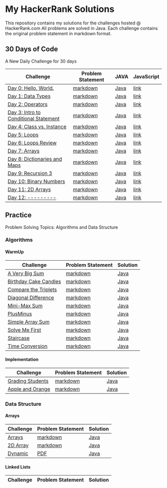 # My HackerRank Solutions

This repository contains my solutions for the challenges hosted @ HackerRank.com All problems are solved in Java. Each challenge contains the original problem statement in markdown format.

## 30 Days of Code

A New Daily Challenge for 30 days 

Challenge| Problem Statement | JAVA | JavaScript
----------|-------------------|----------|----------|
[Day 0: Hello, World.](https://www.hackerrank.com/challenges/30-hello-world/problem) | [markdown](src/ThirtyDaysOfCode/Day_0/README.md) | [Java](src/ThirtyDaysOfCode/Day_0/Solution.java) | [link](src/ThirtyDaysOfCode/Day_0/Solution.js)
[Day 1: Data Types](https://www.hackerrank.com/challenges/30-data-types/problem) | [markdown](src/ThirtyDaysOfCode/Day_01/README.md) | [Java](src/ThirtyDaysOfCode/Day_01/Solution.java) | [link](src/ThirtyDaysOfCode/Day_01/Solution.js)
[Day 2: Operators](https://www.hackerrank.com/challenges/30-operators/problem) | [markdown](src/ThirtyDaysOfCode/Day_02/README.md) | [Java](src/ThirtyDaysOfCode/Day_02/Solution.java) | [link](src/ThirtyDaysOfCode/Day_02/Solution.js)
[Day 3: Intro to Conditional Statement](https://www.hackerrank.com/challenges/30-conditional-statements/problem) | [markdown](src/ThirtyDaysOfCode/Day_03/README.md) | [Java](src/ThirtyDaysOfCode/Day_03/Solution.java) | [link](src/ThirtyDaysOfCode/Day_03/Solution.js)
[Day 4: Class vs. Instance](https://www.hackerrank.com/challenges/30-class-vs-instance/problem) | [markdown](src/ThirtyDaysOfCode/Day_04/README.md) | [Java](src/ThirtyDaysOfCode/Day_04/Person.java) | [link](src/ThirtyDaysOfCode/Day_04/Solution.js)
[Day 5: Loops](https://www.hackerrank.com/challenges/30-loops/problem) | [markdown](src/ThirtyDaysOfCode/Day_05/README.md) | [Java](src/ThirtyDaysOfCode/Day_05/Solution.java)  | [link](src/ThirtyDaysOfCode/Day_05/Solution.js)
[Day 6: Loops Review](https://www.hackerrank.com/challenges/30-review-loop/problem) | [markdown](src/ThirtyDaysOfCode/Day_06/README.md) | [Java](src/ThirtyDaysOfCode/Day_06/Solution.java)  | [link](src/ThirtyDaysOfCode/Day_06/Solution.js)
[Day 7: Arrays](https://www.hackerrank.com/challenges/30-arrays/problem) | [markdown](src/ThirtyDaysOfCode/Day_07/README.md) | [Java](src/ThirtyDaysOfCode/Day_07/Solution.java)  | [link](src/ThirtyDaysOfCode/Day_07/Solution.js)
[Day 8: Dictionaries and Maps](https://www.hackerrank.com/challenges/30-dictionaries-and-maps/problem) | [markdown](src/ThirtyDaysOfCode/Day_08/README.md) | [Java](src/ThirtyDaysOfCode/Day_08/Solution.java)  | [link](src/ThirtyDaysOfCode/Day_08/Solution.js)
[Day 9: Recursion 3](https://www.hackerrank.com/challenges/30-recursion/problem) | [markdown](src/ThirtyDaysOfCode/Day_09/README.md) | [Java](src/ThirtyDaysOfCode/Day_09/Solution.java) | [link](src/ThirtyDaysOfCode/Day_09/Solution.js)
[Day 10: Binary Numbers](https://www.hackerrank.com/challenges/30-binary-numbers/problem) | [markdown](src/ThirtyDaysOfCode/Day_10/README.md) | [Java](src/ThirtyDaysOfCode/Day_10/Solution.java) | [link](src/ThirtyDaysOfCode/Day_10/Solution.js)
[Day 11: 2D Arrays](https://www.hackerrank.com/challenges/30-2d-arrays/problem) | [markdown](src/ThirtyDaysOfCode/Day_11/README.md) | [Java](src/ThirtyDaysOfCode/Day_11/Solution.java) | [link](src/ThirtyDaysOfCode/Day_11/Solution.js)
[Day 12: ---------](https://www.hackerrank.com/challenges/30-2d-arrays/problem) | [markdown](src/ThirtyDaysOfCode/Day_12/README.md) | [Java](src/ThirtyDaysOfCode/Day_12/Solution.java) | [link](src/ThirtyDaysOfCode/Day_12/Solution.js)
## Practice
Problem Solving Topics: Algorithms and Data Structure
### Algorithms
#### WarmUp

Challenge| Problem Statement | Solution 
----------|-------------------|----------|
[A Very Big Sum](https://www.hackerrank.com/challenges/a-very-big-sum) | [markdown](src/Practice/Algorithms/WarmUp/AVeryBigSum/README.md) | [Java](src/Practice/Algorithms/WarmUp/AVeryBigSum/Solution.java) 
[Birthday Cake Candles](https://www.hackerrank.com/challenges/birthday-cake-candles) | [markdown](src/Practice/Algorithms/WarmUp/BirthdayCakeCandles/README.md) | [Java](src/Practice/Algorithms/WarmUp/BirthdayCakeCandles/Solution.java) 
[Compare the Triplets](https://www.hackerrank.com/challenges/compare-the-triplets) | [markdown](src/Practice/Algorithms/WarmUp/CompareTheTriplets/README.md) | [Java](src/Practice/Algorithms/WarmUp/CompareTheTriplets/Solution.java) 
[Diagonal Difference](https://www.hackerrank.com/challenges/diagonal-difference) | [markdown](src/Practice/Algorithms/WarmUp/DiagonalDifference/README.md) | [Java](src/Practice/Algorithms/WarmUp/DiagonalDifference/Solution.java) 
[Mini-Max Sum](https://www.hackerrank.com/challenges/mini-max-sum) | [markdown](src/Practice/Algorithms/WarmUp/MiniMaxSum/README.md) | [Java](src/Practice/Algorithms/WarmUp/MiniMaxSum/Solution.java) 
[PlusMinus](https://www.hackerrank.com/challenges/plus-minus) | [markdown](src/Practice/Algorithms/WarmUp/PlusMinus/README.md) | [Java](src/Practice/Algorithms/WarmUp/PlusMinus/Solution.java) 
[Simple Array Sum](https://www.hackerrank.com/challenges/simple-array-sum) | [markdown](src/Practice/Algorithms/WarmUp/SimpleArraySum/README.md) | [Java](src/Practice/Algorithms/WarmUp/SimpleArraySum/Solution.java) 
[Solve Me First](https://www.hackerrank.com/challenges/solve-me-first) | [markdown](src/Practice/Algorithms/WarmUp/SolveMeFirst/README.md) | [Java](src/Practice/Algorithms/WarmUp/SolveMeFirst/Solution.java) 
[Staircase](https://www.hackerrank.com/challenges/staircase) | [markdown](src/Practice/Algorithms/WarmUp/Staircase/README.md) | [Java](src/Practice/Algorithms/WarmUp/Staircase/Solution.java)
[Time Conversion](https://www.hackerrank.com/challenges/time-conversion) | [markdown](src/Practice/Algorithms/WarmUp/TimeConversion/README.md) | [Java](src/Practice/Algorithms/WarmUp/TimeConversion/Solution.java)

#### Implementation

Challenge| Problem Statement | Solution
----------|-------------------|----------|
[Grading Students](https://www.hackerrank.com/challenges/grading-students/problem) | [markdown](src/Practice/Algorithms/Implementation/GradingStudents/README.md) | [Java](src/Practice/Algorithms/Implementation/GradingStudents/Solution.java)
[Apple and Orange](https://www.hackerrank.com/challenges/apple-and-orange/problem) | [markdown](src/Practice/Algorithms/Implementation/AppleAndOrange/README.md) | [Java](src/Practice/Algorithms/Implementation/AppleAndOrange/Solution.java)
### Data Structure
#### Arrays

Challenge| Problem Statement | Solution
----------|-------------------|----------|
[Arrays](https://www.hackerrank.com/challenges/arrays-ds/problem) | [markdown](src/Practice/DataStructures/Arrays/DS_Arrays/README.md) | [Java](src/Practice/DataStructures/Arrays/DS_Arrays/Solution.java)
[2D Array](https://www.hackerrank.com/challenges/2d-array/problem) | [markdown](src/Practice/DataStructures/Arrays/DS_2DArrays/README.md) | [Java](src/Practice/DataStructures/Arrays/DS_2DArrays/Solution.java)
[Dynamic](https://www.hackerrank.com/challenges/dynamic-array/problem) | [PDF](src/Practice/DataStructures/Arrays/DS_Dynamic/dynamic-array-English.pdf) | [Java](src/Practice/DataStructures/Arrays/DS_Dynamic/Solution.java)

#### Linked Lists

Challenge| Problem Statement | Solution
----------|-------------------|----------|
